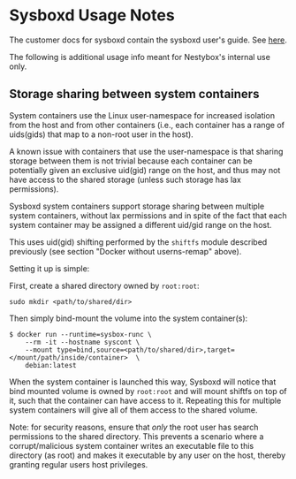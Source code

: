 Sysboxd Usage Notes
====================

The customer docs for sysboxd contain the sysboxd user's guide.
See [here](https://github.com/nestybox/sysvisor-external/blob/master/docs/usage.md).

The following is additional usage info meant for Nestybox's internal
use only.

## Storage sharing between system containers

System containers use the Linux user-namespace for increased isolation
from the host and from other containers (i.e., each container has a
range of uids(gids) that map to a non-root user in the host).

A known issue with containers that use the user-namespace is that
sharing storage between them is not trivial because each container can
be potentially given an exclusive uid(gid) range on the host, and thus
may not have access to the shared storage (unless such storage has lax
permissions).

Sysboxd system containers support storage sharing between multiple
system containers, without lax permissions and in spite of the fact
that each system container may be assigned a different uid/gid range
on the host.

This uses uid(gid) shifting performed by the `shiftfs` module described
previously (see section "Docker without userns-remap" above).

Setting it up is simple:

First, create a shared directory owned by `root:root`:

```
sudo mkdir <path/to/shared/dir>
```

Then simply bind-mount the volume into the system container(s):

```
$ docker run --runtime=sysbox-runc \
    --rm -it --hostname syscont \
    --mount type=bind,source=<path/to/shared/dir>,target=</mount/path/inside/container>  \
    debian:latest
```

When the system container is launched this way, Sysboxd will notice
that bind mounted volume is owned by `root:root` and will mount
shiftfs on top of it, such that the container can have access to
it. Repeating this for multiple system containers will give all of
them access to the shared volume.

Note: for security reasons, ensure that *only* the root user has
search permissions to the shared directory. This prevents a scenario
where a corrupt/malicious system container writes an executable file
to this directory (as root) and makes it executable by any user
on the host, thereby granting regular users host privileges.
